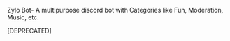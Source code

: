 Zylo Bot- A multipurpose discord bot with Categories like Fun, Moderation, Music, etc.

[DEPRECATED]

